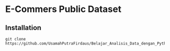 # E-Commers Public Dataset

## Installation 
```
git clone https://github.com/UsamahPutraFirdaus/Belajar_Analisis_Data_dengan_Python.git
```
